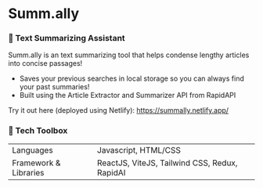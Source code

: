 # Summ.ally

<h3> 💬 Text Summarizing Assistant </h3>

Summ.ally is an text summarizing tool that helps condense lengthy articles into concise passages!
* Saves your previous searches in local storage so you can always find your past summaries!
* Built using the Article Extractor and Summarizer API from RapidAPI

Try it out here (deployed using Netlify): https://summally.netlify.app/

<h3> 🧰 Tech Toolbox </h3>
<table>
    <tr>
        <td> Languages </td>
        <td> Javascript, HTML/CSS </td>
    </tr>
    <tr>
        <td> Framework & Libraries </td>
        <td> ReactJS, ViteJS, Tailwind CSS, Redux, RapidAI </td>
    </tr>
</table>
